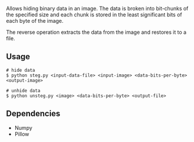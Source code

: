 Allows hiding binary data in an image. The data is broken into bit-chunks of the specified size and each chunk is stored in the least significant bits of each byte of the image.

The reverse operation extracts the data from the image and restores it to a file.

## Usage
```shell
# hide data
$ python steg.py <input-data-file> <input-image> <data-bits-per-byte> <output-image>

# unhide data
$ python unsteg.py <image> <data-bits-per-byte> <output-file>
```

## Dependencies
- Numpy
- Pillow
